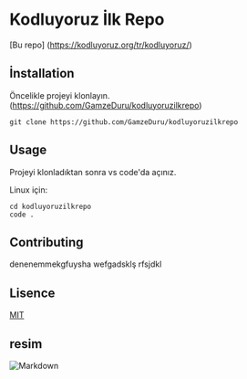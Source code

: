 # Kodluyoruz İlk Repo
[Bu repo] (https://kodluyoruz.org/tr/kodluyoruz/) 

## İnstallation
Öncelikle projeyi klonlayın.(https://github.com/GamzeDuru/kodluyoruzilkrepo)

```
git clone https://github.com/GamzeDuru/kodluyoruzilkrepo

```

## Usage

Projeyi klonladıktan sonra vs code'da açınız.

Linux için:
```linux
cd kodluyoruzilkrepo
code .
```

## Contributing

denenemmekgfuysha wefgadsklş rfsjdkl

## Lisence

[MIT](https://github.com/GamzeDuru/kodluyoruzilkrepo)

## resim

![Markdown](https://grafxflow.co.uk/storage/app/uploads/public/5ad/e5b/d9b/thumb_891_266_0_0_0_auto.png)

